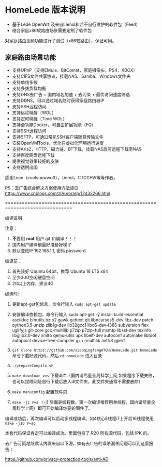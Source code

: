# HomeLede 版本说明
+ 基于Lede OpenWrt 及来自Lienol和若干自行维护的软件包（Feed）
+ 结合家庭x86软路由场景需要定制了软件包

对家庭路由高频功能进行了测试（x86软路由），保证可用。

## 家庭路由场景功能
+ 支持UPnP（支持EMule，BitComet，家庭摄像头，PS4，XBOX）
+ 支持CIFS文件共享协议，挂载NAS、Samba、Windows文件夹
+ 支持单线多拨
+ 支持多拨负载均衡
+ 支持DNS去广告 + 国内域名加速 + 去污染 + 最优访问速度筛选
+ 支持DDNS，可以通过域名随时获得家庭路由器IP
+ 支持SSH远程访问
+ 支持远程唤醒（WOL）
+ 支持定时唤醒（Time WOL）
+ 支持全功能Docker，可自由扩展功能（FQ）
+ 支持SSH远程访问
+ 支持SFTP，可通过常见SSH客户端随意传输文件
+ 安装OpenVMTools，优化在虚拟化环境运行速度
+ 支持Aria2，HTTP、磁力链、BT下载，挂载NAS后可远程下载至NAS
+ 支持百度网盘远程下载
+ 提供视觉效果较好的皮肤
+ 支持透明出国


感谢Lean（coolsnowwolf），Lienol，CTCGFW等等作者。

PS：去广告综合解决方案使用方法请见 https://www.cnblogs.com/zlAurora/p/12433266.html

==============================================================================

编译说明

注意：
1. **不**要用 **root** 用户 git 和编译！！！
2. 国内用户编译前最好准备好梯子
3. 默认登陆IP 192.168.1.1, 密码 password


编译前：
1. 首先装好 Ubuntu 64bit，推荐  Ubuntu 18 LTS x64
2. 至少30G空闲硬盘空间
3. 2G以上内存，建议4G

编译时:
1. 更新apt-get包信息，命令行输入
`sudo apt-get update`

2. 安装编译依赖包，命令行输入
sudo apt-get -y install build-essential asciidoc binutils bzip2 gawk gettext git libncurses5-dev libz-dev patch python3.5 unzip zlib1g-dev lib32gcc1 libc6-dev-i386 subversion flex uglifyjs git-core gcc-multilib p7zip p7zip-full msmtp libssl-dev texinfo libglib2.0-dev xmlto qemu-utils upx libelf-dev autoconf automake libtool autopoint device-tree-compiler g++-multilib antlr3 gperf

3. `git clone https://github.com/xiaoqingfengATGH/HomeLede.git homeLede`命令下载好源代码，然后 `cd homeLede` 进入目录

4.  `./prepareCompile.sh`

5. `make download v=s` 下载dl库（国内请尽量全局科学上网,如果程序下载失败，也可以提取网址自行下载后放入dl文件夹，此文件夹通常不需要删除）

6. `make menuconfig`  配置软件包

7. `make -j1 V=s` （-j1 后面是线程数。第一次编译推荐用单线程，国内请尽量全局科学上网）即可开始编译你要的固件了。

编译成功后，再次编译可以启动多线程编译。如4核心8线程i7上开启16线程使用`make -j16 V=sc`

本套代码保证肯定可以编译成功。里面包括了 R20 所有源代码，包括 IPK 的。

去广告订阅地址默认内置来自以下源，如有去广告的误杀漏杀问题可以到这里报告：

https://github.com/privacy-protection-tools/anti-AD